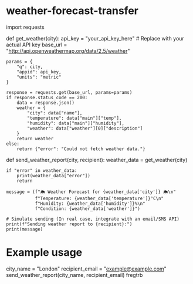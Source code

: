 # weather-forecast-transfer
import requests

def get_weather(city):
    api_key = "your_api_key_here"  # Replace with your actual API key
    base_url = "http://api.openweathermap.org/data/2.5/weather"
    
    params = {
        "q": city,
        "appid": api_key,
        "units": "metric"
    }
    
    response = requests.get(base_url, params=params)
    if response.status_code == 200:
        data = response.json()
        weather = {
            "city": data["name"],
            "temperature": data["main"]["temp"],
            "humidity": data["main"]["humidity"],
            "weather": data["weather"][0]["description"]
        }
        return weather
    else:
        return {"error": "Could not fetch weather data."}

def send_weather_report(city, recipient):
    weather_data = get_weather(city)
    
    if "error" in weather_data:
        print(weather_data["error"])
        return
    
    message = (f"🌦 Weather Forecast for {weather_data['city']} 🌦\n"
               f"Temperature: {weather_data['temperature']}°C\n"
               f"Humidity: {weather_data['humidity']}%\n"
               f"Condition: {weather_data['weather']}")
    
    # Simulate sending (In real case, integrate with an email/SMS API)
    print(f"Sending weather report to {recipient}:")
    print(message)
    
# Example usage
city_name = "London"
recipient_email = "example@example.com"
send_weather_report(city_name, recipient_email)
fregtrb
